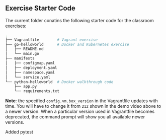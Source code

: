 
## Exercise Starter Code
The current folder conatins the following starter code for the classroom exercises:
```bash
.
├── Vagrantfile        # Vagrant exercise
├── go-helloworld      # Docker and Kubernetes exercise
│   ├── README.md
│   └── main.go
├── manifests
│   ├── configmap.yaml
│   ├── deployment.yaml
│   ├── namespace.yaml
│   └── service.yaml
└── python-helloworld  # Docker walkthrough code  
    ├── app.py
    └── requirements.txt
```


**Note**: the specified `config.vm.box_version` in the Vagrantfile updates with time. You will have to change it from `212` shown in the demo video above to a newer version. When a particular version used in Vagrantfile becomes deprecated, the command prompt will show you all available newer versions. 

Added pytest
